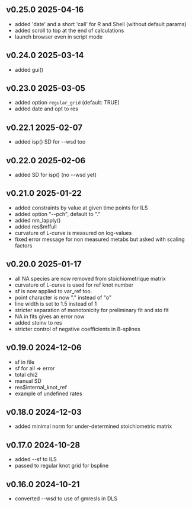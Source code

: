 ## v0.25.0 2025-04-16
- added 'date' and a short 'call' for R and Shell (without default params)
- added scroll to top at the end of calculations
- launch browser even in script mode

## v0.24.0 2025-03-14
- added gui()

## v0.23.0 2025-03-05
- added option `regular_grid` (default: TRUE)
- added date and opt to res

## v0.22.1 2025-02-07
- added isp() SD for --wsd too

## v0.22.0 2025-02-06
- added SD for isp() (no --wsd yet)

## v0.21.0 2025-01-22
- added constraints by value at given time points for ILS
- added option "--pch", default to "."
- added nm_lapply()
- added res$mffull
- curvature of L-curve is measured on log-values
- fixed error message for non measured metabs but asked with scaling factors

## v0.20.0 2025-01-17
- all NA species are now removed from stoichiometrique matrix
- curvature of L-curve is used for ref knot number
- sf is now applied to var_ref too.
- point character is now "." instead of "o"
- line width is set to 1.5 instead of 1
- stricter separation of monotonicity for preliminary fit and sto fit
- NA in fits gives an error now
- added stoinv to res
- stricter control of negative coefficients in B-splines

## v0.19.0 2024-12-06
- sf in file
- sf for all => error
- total chi2
- manual SD
- res$internal_knot_ref
- example of undefined rates

## v0.18.0 2024-12-03
- added minimal norm for under-determined stoichiometric matrix

## v0.17.0 2024-10-28
- added --sf to ILS
- passed to regular knot grid for bspline

## v0.16.0 2024-10-21
- converted --wsd to use of gmresls in DLS
